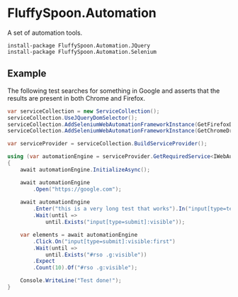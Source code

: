 # FluffySpoon.Automation
A set of automation tools.

```
install-package FluffySpoon.Automation.JQuery
install-package FluffySpoon.Automation.Selenium
```

## Example
The following test searches for something in Google and asserts that the results are present in both Chrome and Firefox.

```csharp
var serviceCollection = new ServiceCollection();
serviceCollection.UseJQueryDomSelector();
serviceCollection.AddSeleniumWebAutomationFrameworkInstance(GetFirefoxDriver);
serviceCollection.AddSeleniumWebAutomationFrameworkInstance(GetChromeDriver);

var serviceProvider = serviceCollection.BuildServiceProvider();

using (var automationEngine = serviceProvider.GetRequiredService<IWebAutomationEngine>())
{
	await automationEngine.InitializeAsync();

	await automationEngine
		.Open("https://google.com");
					
	await automationEngine
		.Enter("this is a very long test that works").In("input[type=text]:visible")
		.Wait(until => 
			until.Exists("input[type=submit]:visible"));

	var elements = await automationEngine
		.Click.On("input[type=submit]:visible:first")
		.Wait(until => 
			until.Exists("#rso .g:visible"))
		.Expect
		.Count(10).Of("#rso .g:visible");

	Console.WriteLine("Test done!");
}
```
